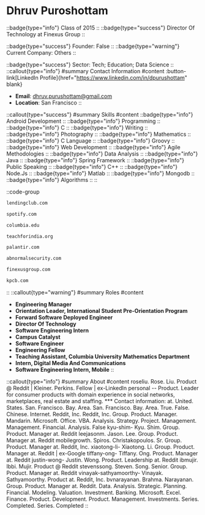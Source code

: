 # Dhruv Puroshottam
::badge{type="info"}
Class of 2015
::
::badge{type="success"}
Director Of Technology at Finexus Group
::

::badge{type="success"}
Founder: False
::
::badge{type="warning"}
Current Company: Others
::

::badge{type="success"}
Sector: Tech; Education; Data Science
::
::callout{type="info"}
#summary
Contact Information
#content
:button-link[LinkedIn Profile]{href="https://www.linkedin.com/in/dpurushottam" blank}
- **Email**: dhruv.purushottam@gmail.com
- **Location**: San Francisco
::

::callout{type="success"}
#summary
Skills
#content
::badge{type="info"}
Android Development
::
::badge{type="info"}
Programming
::
::badge{type="info"}
C
::
::badge{type="info"}
Writing
::
::badge{type="info"}
Photography
::
::badge{type="info"}
Mathematics
::
::badge{type="info"}
C Language
::
::badge{type="info"}
Groovy
::
::badge{type="info"}
Web Development
::
::badge{type="info"}
Agile Methodologies
::
::badge{type="info"}
Data Analysis
::
::badge{type="info"}
Java
::
::badge{type="info"}
Spring Framework
::
::badge{type="info"}
Public Speaking
::
::badge{type="info"}
C++
::
::badge{type="info"}
Node.Js
::
::badge{type="info"}
Matlab
::
::badge{type="info"}
Mongodb
::
::badge{type="info"}
Algorithms
::
::

::code-group
```bash [LendingClub]
lendingclub.com
```
```bash [Spotify]
spotify.com
```
```bash [Columbia University]
columbia.edu
```
```bash [Teach For India]
teachforindia.org
```
```bash [Palantir Technologies]
palantir.com
```
```bash [Abnormal Security]
abnormalsecurity.com
```
```bash [Finexus Group]
finexusgroup.com
```
```bash [Kleiner Perkins Caufield & Byers]
kpcb.com
```
::
::callout{type="warning"}
#summary
Roles
#content
- **Engineering Manager**
- **Orientation Leader, International Student Pre-Orientation Program**
- **Forward Software Deployed Engineer**
- **Director Of Technology**
- **Software Engineering Intern**
- **Campus Catalyst**
- **Software Engineer**
- **Engineering Fellow**
- **Teaching Assistant, Columbia University Mathematics Department**
- **Intern, Digital Media And Communications**
- **Software Engineering Intern, Mobile**
::

::callout{type="info"}
#summary
About
#content
roseliu. Rose. Liu. Product @ Reddit | Kleiner. Perkins. Fellow | ex-LinkedIn personal -- Product. Leader for consumer products with domain experience in social networks, marketplaces, real estate and staffing. *** Contact information: at. United. States. San. Francisco. Bay. Area. San. Francisco. Bay. Area. True. False. Chinese. Internet. Reddit, Inc. Reddit, Inc. Group. Product. Manager. Mandarin. Microsoft. Office. VBA. Analysis. Strategy. Project. Management. Management. Financial. Analysis. False kyu-shim- Kyu. Shim. Group. Product. Manager at. Reddit leejasonm. Jason. Lee. Group. Product. Manager at. Reddit mobilegrowth. Spiros. Christakopoulos. Sr. Group. Product. Manager at. Reddit, Inc. xiaotong-li- Xiaotong. Li. Group. Product. Manager at. Reddit | ex-Google tiffany-ong- Tiffany. Ong. Product. Manager at. Reddit justin-wong- Justin. Wong. Product. Leadership at. Reddit ibmujir. Ibbi. Mujir. Product @ Reddit stevenssong. Steven. Song. Senior. Group. Product. Manager at. Reddit vinayak-sathyamoorthy- Vinayak. Sathyamoorthy. Product at. Reddit, Inc. bvnarayanan. Brahma. Narayanan. Group. Product. Manager at. Reddit. Data. Analysis. Strategic. Planning. Financial. Modeling. Valuation. Investment. Banking. Microsoft. Excel. Finance. Product. Development. Product. Management. Investments. Series. Completed. Series. Completed
::
